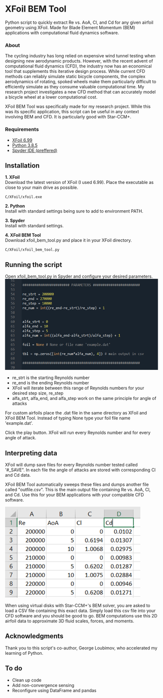 # XFoil BEM Tool
Python script to quickly extract Re vs. AoA, Cl, and Cd for any given airfoil geometry using XFoil. Made for Blade Element Momentum (BEM) applications with computational fluid dynamics software.

### About
The cycling industry has long relied on expensive wind tunnel testing when designing new aerodynamic products. However, with the recent advent of computational fluid dynamics (CFD), the industry now has an economical tool that supplements this iterative design process. While current CFD methods can reliably simulate static bicycle components, the complex aerodynamics of rotating, spoked wheels make them particularly difficult to efficiently simulate as they consume valuable computational time. My research project investigates a new CFD method that can accurately model a bicycle wheel at a lower computational cost. 

XFoil BEM Tool was specifically made for my research project. While this was its specific application, this script can be useful in any context involving BEM and CFD. It is particularly good with Star-CCM+.

### Requirements
- [XFoil 6.99](https://web.mit.edu/drela/Public/web/xfoil/)
- [Python 3.8.5](https://www.python.org/downloads/)
- [Spyder IDE (preffered)](https://www.spyder-ide.org/)  

## Installation

**1. XFoil**   
Download the latest version of XFoil (I used 6.99). Place the executable as close to your main drive as possible.
```
C/XFoil/xfoil.exe
```  

**2. Python**  
Install with standard settings being sure to add to environment PATH.  

**3. Spyder**  
Install with standard settings.  

**4. XFoil BEM Tool**   
Download xfoil_bem_tool.py and place it in your XFoil directory.
```
C/XFoil/xfoil_bem_tool.py
```  

## Running the script
Open xfoil_bem_tool.py in Spyder and configure your desired parameters.
<img src="https://github.com/drewvigne/xfoil_bem_tool/blob/master/images/parameters.PNG" height="300">
 - re_strt is the starting Reynolds number
 - re_end is the ending Reynolds number
 - XFoil will iterate between this range of Reynolds numbers for your desired step size, re_step
 - alfa_strt, alfa_end, and alfa_step work on the same principle for angle of attacks  
 
For custom airfoils place the .dat file in the same directory as XFoil and XFoil BEM Tool. Instead of typing None type your foil file name 'example.dat'.  

Click the play button. XFoil will run every Reynolds number and for every angle of attack.

## Interpreting data
XFoil will dump save files for every Reynolds number tested called '#_SAVE". In each file the angle of attacks are stored with corresponding Cl and Cd data.  

XFoil BEM Tool automatically sweeps these files and dumps another file called "outfile.csv". This is the main output file containing Re vs. AoA, Cl, and Cd. Use this for your BEM applications with your compatible CFD software. 

<img src="https://github.com/drewvigne/xfoil_bem_tool/blob/master/images/output.PNG" height="300">

When using virtual disks with Star-CCM+'s BEM solver, you are asked to load a CSV file containing this exact data. Simply load this csv file into your CFD software and you should be good to go. BEM computations use this 2D airfoil data to approximate 3D fluid scales, forces, and moments. 

## Acknowledgments
Thank you to this script's co-author, George Loubimov, who accelerated my learning of Python.

## To do
- Clean up code
- Add non-convergence sensing
- Reconfigure using DataFrame and pandas
